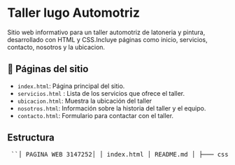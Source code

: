 # Taller lugo Automotriz 

Sitio web informativo para un taller automotriz de latoneria y pintura, desarrollado con HTML y CSS.Incluye páginas como inicio, servicios, contacto, nosotros y la ubicacion.

## 📄 Páginas del sitio

- `index.html`: Página principal del sitio.
- `servicios.html` : Lista de los servicios que ofrece el taller.
- `ubicacion.html`: Muestra la ubicación del taller
- `nosotros.html`: Información sobre la historia del taller y el equipo.
- `contacto.html`: Formulario para contactar con el taller.


## Estructura

<pre> ``│ PAGINA_WEB_3147252│ │ index.html │ README.md │ ├───_css │ styles.css │ ├───_html │ contacto.html │ nosotros.html │ servicios.html │ ubicacion.html │ └───_img logo.jpg TALLER.jpeg ``` </pre>


